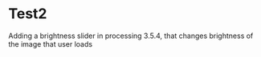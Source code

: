 # Test2
Adding a brightness slider in processing 3.5.4, that changes brightness of the image that user loads
